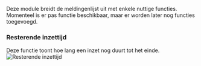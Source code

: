 Deze module breidt de meldingenlijst uit met enkele nuttige functies. Momenteel is er pas functie beschikbaar, maar er worden later nog functies toegevoegd. 

### Resterende inzettijd
Deze functie toont hoe lang een inzet nog duurt tot het einde. 
![Resterende inzettijd](/v4/docs/assets/extendedCallList/img/nl_NL/remainingTime.png)

